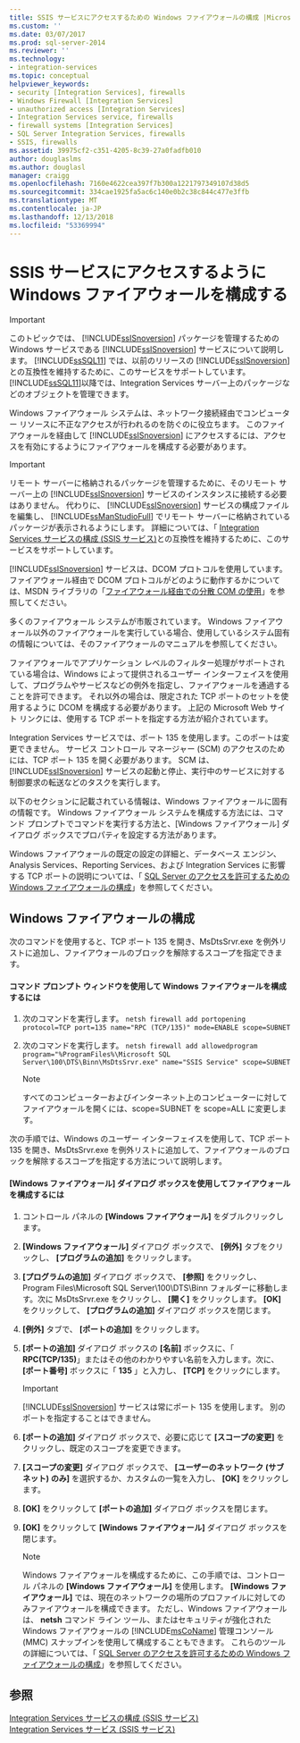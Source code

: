 ```yaml
---
title: SSIS サービスにアクセスするための Windows ファイアウォールの構成 |Microsoft Docs
ms.custom: ''
ms.date: 03/07/2017
ms.prod: sql-server-2014
ms.reviewer: ''
ms.technology:
- integration-services
ms.topic: conceptual
helpviewer_keywords:
- security [Integration Services], firewalls
- Windows Firewall [Integration Services]
- unauthorized access [Integration Services]
- Integration Services service, firewalls
- firewall systems [Integration Services]
- SQL Server Integration Services, firewalls
- SSIS, firewalls
ms.assetid: 39975cf2-c351-4205-8c39-27a0fadfb010
author: douglaslms
ms.author: douglasl
manager: craigg
ms.openlocfilehash: 7160e4622cea397f7b300a1221797349107d38d5
ms.sourcegitcommit: 334cae1925fa5ac6c140e0b2c38c844c477e3ffb
ms.translationtype: MT
ms.contentlocale: ja-JP
ms.lasthandoff: 12/13/2018
ms.locfileid: "53369994"
---
```

# <a name="configure-a-windows-firewall-for-access-to-the-ssis-service"></a>SSIS サービスにアクセスするように Windows ファイアウォールを構成する
    
> [!IMPORTANT]  
>  このトピックでは、 [!INCLUDE[ssISnoversion](../includes/ssisnoversion-md.md)] パッケージを管理するための Windows サービスである [!INCLUDE[ssISnoversion](../includes/ssisnoversion-md.md)] サービスについて説明します。 [!INCLUDE[ssSQL11](../includes/sssql11-md.md)] では、以前のリリースの [!INCLUDE[ssISnoversion](../includes/ssisnoversion-md.md)]との互換性を維持するために、このサービスをサポートしています。 [!INCLUDE[ssSQL11](../includes/sssql11-md.md)]以降では、Integration Services サーバー上のパッケージなどのオブジェクトを管理できます。  
  
 Windows ファイアウォール システムは、ネットワーク接続経由でコンピューター リソースに不正なアクセスが行われるのを防ぐのに役立ちます。 このファイアウォールを経由して [!INCLUDE[ssISnoversion](../includes/ssisnoversion-md.md)] にアクセスするには、アクセスを有効にするようにファイアウォールを構成する必要があります。  
  
> [!IMPORTANT]  
>  リモート サーバーに格納されるパッケージを管理するために、そのリモート サーバー上の [!INCLUDE[ssISnoversion](../includes/ssisnoversion-md.md)] サービスのインスタンスに接続する必要はありません。 代わりに、 [!INCLUDE[ssISnoversion](../includes/ssisnoversion-md.md)] サービスの構成ファイルを編集し、 [!INCLUDE[ssManStudioFull](../includes/ssmanstudiofull-md.md)] でリモート サーバーに格納されているパッケージが表示されるようにします。 詳細については、「 [Integration Services サービスの構成 (SSIS サービス)](configuring-the-integration-services-service-ssis-service.md)との互換性を維持するために、このサービスをサポートしています。  
  
 [!INCLUDE[ssISnoversion](../includes/ssisnoversion-md.md)] サービスは、DCOM プロトコルを使用しています。 ファイアウォール経由で DCOM プロトコルがどのように動作するかについては、MSDN ライブラリの「[ファイアウォール経由での分散 COM の使用](https://go.microsoft.com/fwlink/?LinkId=12490)」を参照してください。  
  
 多くのファイアウォール システムが市販されています。 Windows ファイアウォール以外のファイアウォールを実行している場合、使用しているシステム固有の情報については、そのファイアウォールのマニュアルを参照してください。  
  
 ファイアウォールでアプリケーション レベルのフィルター処理がサポートされている場合は、Windows によって提供されるユーザー インターフェイスを使用して、プログラムやサービスなどの例外を指定し、ファイアウォールを通過することを許可できます。 それ以外の場合は、限定された TCP ポートのセットを使用するように DCOM を構成する必要があります。 上記の Microsoft Web サイト リンクには、使用する TCP ポートを指定する方法が紹介されています。  
  
 Integration Services サービスでは、ポート 135 を使用します。このポートは変更できません。 サービス コントロール マネージャー (SCM) のアクセスのためには、TCP ポート 135 を開く必要があります。 SCM は、 [!INCLUDE[ssISnoversion](../includes/ssisnoversion-md.md)] サービスの起動と停止、実行中のサービスに対する制御要求の転送などのタスクを実行します。  
  
 以下のセクションに記載されている情報は、Windows ファイアウォールに固有の情報です。 Windows ファイアウォール システムを構成する方法には、コマンド プロンプトでコマンドを実行する方法と、[Windows ファイアウォール] ダイアログ ボックスでプロパティを設定する方法があります。  
  
 Windows ファイアウォールの既定の設定の詳細と、データベース エンジン、Analysis Services、Reporting Services、および Integration Services に影響する TCP ポートの説明については、「 [SQL Server のアクセスを許可するための Windows ファイアウォールの構成](../../2014/sql-server/install/configure-the-windows-firewall-to-allow-sql-server-access.md)」を参照してください。  
  
## <a name="configuring-a-windowsfirewall"></a>Windows ファイアウォールの構成  
 次のコマンドを使用すると、TCP ポート 135 を開き、MsDtsSrvr.exe を例外リストに追加し、ファイアウォールのブロックを解除するスコープを指定できます。  
  
#### <a name="to-configure-a-windowsfirewall-using-the-command-prompt-window"></a>コマンド プロンプト ウィンドウを使用して Windows ファイアウォールを構成するには  
  
1.  次のコマンドを実行します。 `netsh firewall add portopening protocol=TCP port=135 name="RPC (TCP/135)" mode=ENABLE scope=SUBNET`  
  
2.  次のコマンドを実行します。 `netsh firewall add allowedprogram program="%ProgramFiles%\Microsoft SQL Server\100\DTS\Binn\MsDtsSrvr.exe" name="SSIS Service" scope=SUBNET`  
  
    > [!NOTE]  
    >  すべてのコンピューターおよびインターネット上のコンピューターに対してファイアウォールを開くには、scope=SUBNET を scope=ALL に変更します。  
  
 次の手順では、Windows のユーザー インターフェイスを使用して、TCP ポート 135 を開き、MsDtsSrvr.exe を例外リストに追加して、ファイアウォールのブロックを解除するスコープを指定する方法について説明します。  
  
#### <a name="to-configure-a-firewall-using-the-windowsfirewall-dialog-box"></a>[Windows ファイアウォール] ダイアログ ボックスを使用してファイアウォールを構成するには  
  
1.  コントロール パネルの **[Windows ファイアウォール]** をダブルクリックします。  
  
2.   **[Windows ファイアウォール]** ダイアログ ボックスで、 **[例外]** タブをクリックし、 **[プログラムの追加]** をクリックします。  
  
3.  **[プログラムの追加]** ダイアログ ボックスで、 **[参照]** をクリックし、Program Files\Microsoft SQL Server\100\DTS\Binn フォルダーに移動します。次に MsDtsSrvr.exe をクリックし、 **[開く]** をクリックします。 **[OK]** をクリックして、 **[プログラムの追加]** ダイアログ ボックスを閉じます。  
  
4.   **[例外]** タブで、 **[ポートの追加]** をクリックします。  
  
5.  **[ポートの追加]** ダイアログ ボックスの **[名前]** ボックスに、「 **RPC(TCP/135)**」またはその他のわかりやすい名前を入力します。次に、 **[ポート番号]** ボックスに「 **135** 」と入力し、 **[TCP]** をクリックにします。  
  
    > [!IMPORTANT]  
    >  [!INCLUDE[ssISnoversion](../includes/ssisnoversion-md.md)] サービスは常にポート 135 を使用します。 別のポートを指定することはできません。  
  
6.  **[ポートの追加]** ダイアログ ボックスで、必要に応じて **[スコープの変更]** をクリックし、既定のスコープを変更できます。  
  
7.  **[スコープの変更]** ダイアログ ボックスで、 **[ユーザーのネットワーク (サブネット) のみ]** を選択するか、カスタムの一覧を入力し、 **[OK]** をクリックします。  
  
8.  **[OK]** をクリックして **[ポートの追加]** ダイアログ ボックスを閉じます。  
  
9. **[OK]** をクリックして **[Windows ファイアウォール]** ダイアログ ボックスを閉じます。  
  
    > [!NOTE]  
    >  Windows ファイアウォールを構成するために、この手順では、コントロール パネルの **[Windows ファイアウォール]** を使用します。 **[Windows ファイアウォール]** では、現在のネットワークの場所のプロファイルに対してのみファイアウォールを構成できます。 ただし、Windows ファイアウォールは、 **netsh** コマンド ライン ツール、またはセキュリティが強化された Windows ファイアウォールの [!INCLUDE[msCoName](../includes/msconame-md.md)] 管理コンソール (MMC) スナップインを使用して構成することもできます。 これらのツールの詳細については、「 [SQL Server のアクセスを許可するための Windows ファイアウォールの構成](../../2014/sql-server/install/configure-the-windows-firewall-to-allow-sql-server-access.md)」を参照してください。  
  
## <a name="see-also"></a>参照  
 [Integration Services サービスの構成 (SSIS サービス)](service/integration-services-service-ssis-service.md)   
 [Integration Services サービス (SSIS サービス)](service/integration-services-service-ssis-service.md)  
  
  
